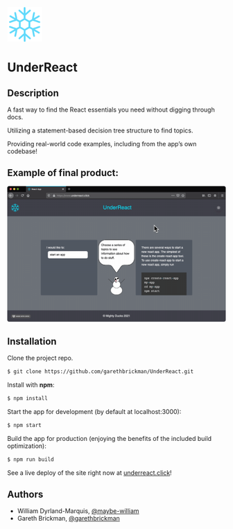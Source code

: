 <img src="./public/snowflake_color.png" width="80" height=auto /> 

# UnderReact

## Description

A fast way to find the React essentials you need without digging through docs.

Utilizing a statement-based decision tree structure to find topics.

Providing real-world code examples, including from the app’s own codebase!

## Example of final product:

<img src="./public/preview.gif" width="640" height=auto /> 

## Installation

Clone the project repo.

```bash
$ git clone https://github.com/garethbrickman/UnderReact.git
```

Install with **npm**:

```bash
$ npm install
```

Start the app for development (by default at localhost:3000):

```bash
$ npm start
```

Build the app for production (enjoying the benefits of the included build optimization):

```bash
$ npm run build
```

See a live deploy of the site right now at [underreact.click](https://www.underreact.click)!

## Authors

* William Dyrland-Marquis, [@maybe-william](https://github.com/maybe-william)
* Gareth Brickman, [@garethbrickman](https://github.com/garethbrickman)
